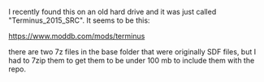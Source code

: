 I recently found this on an old hard drive and it was just called "Terminus_2015_SRC". It seems to be this:

https://www.moddb.com/mods/terminus

there are two 7z files in the base folder that were originally SDF files, but I had to 7zip them to get them to be under 100 mb to include them with the repo. 
